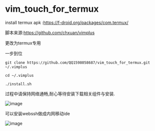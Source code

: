 # vim_touch_for_termux

install termux apk :https://f-droid.org/packages/com.termux/

脚本来源:https://github.com/chxuan/vimplus

更改为termux专用

一步到位

    git clone https://github.com/QQ1598058687/vim_touch_for_termux.git ~/.vimplus
    
    cd ~/.vimplus
    
    ./install.sh
    
    
过程中请保持网络通畅,耐心等待安装下载相关组件与安装.

![image](https://github.com/QQ1598058687/vim_touch_for_termux/blob/main/demo.gif)

可以安装webssh做成内网移动ide


![image](https://github.com/QQ1598058687/vim_touch_for_termux/blob/main/Mobile%20ide.gif)
    
    
